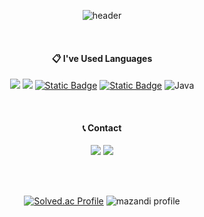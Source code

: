 



<div align="center">
  
  ![header](https://capsule-render.vercel.app/api?type=Waving&text=daniel0406070&color=gradient&customColorList=12&animation=fadeIn)
 
 <br/> 

  ####  :clipboard: I've Used Languages
  
  <a href="https://en.wikipedia.org/wiki/C_(programming_language)"><img src="https://img.shields.io/badge/C-373737?style=flat-square&logo=C&logoColor=white"/></a>
  <a href="https://www.python.org/"><img src="https://img.shields.io/badge/Python-3766AB?style=flat-square&logo=Python&logoColor=white"/></a>
  <a href="https://ecma-international.org/publications-and-standards/standards/ecma-262/"><img alt="Static Badge" src="https://img.shields.io/badge/Javascript-F7DF1E?style=flat-square&logo=javascript&logoColor=black"></a>
  <a href="https://www.typescriptlang.org/"><img alt="Static Badge" src="https://img.shields.io/badge/Typescript-3178C6?style=flat-square&logo=typescript&logoColor=white"></a>
	![Java](https://img.shields.io/badge/java-%23ED8B00.svg?style=flat-square&logo=java&logoColor=white)

  
 <br/> 

   
  ####  📞 Contact

<a href="https://www.instagram.com/daniel040607/"><img src="https://img.shields.io/badge/Instagram-E4405F?style=flat-square&logo=Instagram&logoColor=white&link=https://www.instagram.com/hongssup"/></a>
<a href="mailto:daniel040607@knu.ac.kr"><img src="https://img.shields.io/badge/Gmail-D0A9F5?style=flat-square&logo=Gmail&logoColor=white&link=mailto:daniel040607@knu.ac.kr"/></a></p>

 <br/> 
   
 <br/> 
 
[![Solved.ac Profile](http://mazassumnida.wtf/api/v2/generate_badge?boj=daniel040607)](https://solved.ac/daniel040607) 
![mazandi profile](http://mazandi.herokuapp.com/api?handle=daniel040607&theme=warm)
<!--
 [![daniel0406070's github stats](https://github-readme-stats.vercel.app/api?username=daniel0406070&show_icons=true&theme=dracula)](https://github.com/daniel0406070)
-->

</div>

